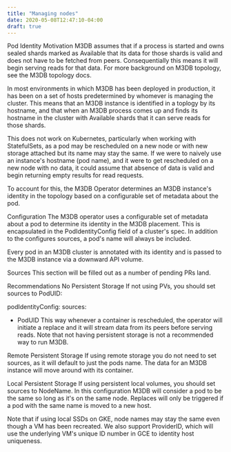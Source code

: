 ```yaml
---
title: "Managing nodes"
date: 2020-05-08T12:47:10-04:00
draft: true
---
```


Pod Identity
Motivation
M3DB assumes that if a process is started and owns sealed shards marked as Available that its data for those shards is valid and does not have to be fetched from peers. Consequentially this means it will begin serving reads for that data. For more background on M3DB topology, see the M3DB topology docs.

In most environments in which M3DB has been deployed in production, it has been on a set of hosts predetermined by whomever is managing the cluster. This means that an M3DB instance is identified in a toplogy by its hostname, and that when an M3DB process comes up and finds its hostname in the cluster with Available shards that it can serve reads for those shards.

This does not work on Kubernetes, particularly when working with StatefulSets, as a pod may be rescheduled on a new node or with new storage attached but its name may stay the same. If we were to naively use an instance's hostname (pod name), and it were to get rescheduled on a new node with no data, it could assume that absence of data is valid and begin returning empty results for read requests.

To account for this, the M3DB Operator determines an M3DB instance's identity in the topology based on a configurable set of metadata about the pod.

Configuration
The M3DB operator uses a configurable set of metadata about a pod to determine its identity in the M3DB placement. This is encapsulated in the PodIdentityConfig field of a cluster's spec. In addition to the configures sources, a pod's name will always be included.

Every pod in an M3DB cluster is annotated with its identity and is passed to the M3DB instance via a downward API volume.

Sources
This section will be filled out as a number of pending PRs land.

Recommendations
No Persistent Storage
If not using PVs, you should set sources to PodUID:

podIdentityConfig:
  sources:
  - PodUID
This way whenever a container is rescheduled, the operator will initiate a replace and it will stream data from its peers before serving reads. Note that not having persistent storage is not a recommended way to run M3DB.

Remote Persistent Storage
If using remote storage you do not need to set sources, as it will default to just the pods name. The data for an M3DB instance will move around with its container.

Local Persistent Storage
If using persistent local volumes, you should set sources to NodeName. In this configuration M3DB will consider a pod to be the same so long as it's on the same node. Replaces will only be triggered if a pod with the same name is moved to a new host.

Note that if using local SSDs on GKE, node names may stay the same even though a VM has been recreated. We also support ProviderID, which will use the underlying VM's unique ID number in GCE to identity host uniqueness.


